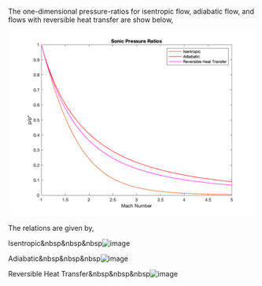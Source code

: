 The one-dimensional pressure-ratios for isentropic flow, adiabatic flow, and flows with reversible heat transfer are show below, 

<p align="center"><img src="SonicPressureRatios.png" alt="drawing" width="500"/></p>

The relations are given by, 

Isentropic<span>&nbsp&nbsp&nbsp</span><img width="400" alt="image" src="https://user-images.githubusercontent.com/68218266/168738098-3c7fca72-2210-4caa-b01f-1906ff925398.png">

Adiabatic<span>&nbsp&nbsp&nbsp</span><img width="400" alt="image" src="https://user-images.githubusercontent.com/68218266/168738338-4664ad87-ca64-4d67-a1d1-169f0711f418.png"> 

Reversible Heat Transfer<span>&nbsp&nbsp&nbsp</span><img width="150" alt="image" src="https://user-images.githubusercontent.com/68218266/168738443-e65b7b29-3c0f-4d40-8fff-a3b4031c63ee.png"> 


